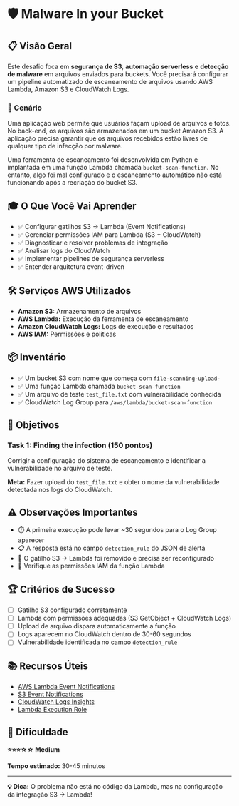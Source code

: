# 🛡️ Malware In your Bucket

## 📋 Visão Geral

Este desafio foca em **segurança de S3**, **automação serverless** e **detecção de malware** em arquivos enviados para buckets. Você precisará configurar um pipeline automatizado de escaneamento de arquivos usando AWS Lambda, Amazon S3 e CloudWatch Logs.

### 🎯 Cenário

Uma aplicação web permite que usuários façam upload de arquivos e fotos. No back-end, os arquivos são armazenados em um bucket Amazon S3. A aplicação precisa garantir que os arquivos recebidos estão livres de qualquer tipo de infecção por malware.

Uma ferramenta de escaneamento foi desenvolvida em Python e implantada em uma função Lambda chamada `bucket-scan-function`. No entanto, algo foi mal configurado e o escaneamento automático não está funcionando após a recriação do bucket S3.

## 🎓 O Que Você Vai Aprender

- ✅ Configurar gatilhos S3 → Lambda (Event Notifications)
- ✅ Gerenciar permissões IAM para Lambda (S3 + CloudWatch)
- ✅ Diagnosticar e resolver problemas de integração
- ✅ Analisar logs do CloudWatch
- ✅ Implementar pipelines de segurança serverless
- ✅ Entender arquitetura event-driven

## 🛠️ Serviços AWS Utilizados

- **Amazon S3:** Armazenamento de arquivos
- **AWS Lambda:** Execução da ferramenta de escaneamento
- **Amazon CloudWatch Logs:** Logs de execução e resultados
- **AWS IAM:** Permissões e políticas

## 📦 Inventário

- ✅ Um bucket S3 com nome que começa com `file-scanning-upload-`
- ✅ Uma função Lambda chamada `bucket-scan-function`
- ✅ Um arquivo de teste `test_file.txt` com vulnerabilidade conhecida
- ✅ CloudWatch Log Group para `/aws/lambda/bucket-scan-function`

## 🎯 Objetivos

### Task 1: Finding the infection (150 pontos)

Corrigir a configuração do sistema de escaneamento e identificar a vulnerabilidade no arquivo de teste.

**Meta:** Fazer upload do `test_file.txt` e obter o nome da vulnerabilidade detectada nos logs do CloudWatch.

## ⚠️ Observações Importantes

- ⏱️ A primeira execução pode levar ~30 segundos para o Log Group aparecer
- 📋 A resposta está no campo `detection_rule` do JSON de alerta
- 🔄 O gatilho S3 → Lambda foi removido e precisa ser reconfigurado
- 🔐 Verifique as permissões IAM da função Lambda

## 🏆 Critérios de Sucesso

- [ ] Gatilho S3 configurado corretamente
- [ ] Lambda com permissões adequadas (S3 GetObject + CloudWatch Logs)
- [ ] Upload de arquivo dispara automaticamente a função
- [ ] Logs aparecem no CloudWatch dentro de 30-60 segundos
- [ ] Vulnerabilidade identificada no campo `detection_rule`

## 📚 Recursos Úteis

- [AWS Lambda Event Notifications](https://docs.aws.amazon.com/lambda/latest/dg/with-s3.html)
- [S3 Event Notifications](https://docs.aws.amazon.com/AmazonS3/latest/userguide/NotificationHowTo.html)
- [CloudWatch Logs Insights](https://docs.aws.amazon.com/AmazonCloudWatch/latest/logs/AnalyzingLogData.html)
- [Lambda Execution Role](https://docs.aws.amazon.com/lambda/latest/dg/lambda-intro-execution-role.html)

## 🎯 Dificuldade

**⭐⭐⭐☆☆ Medium**

**Tempo estimado:** 30-45 minutos

---

**💡 Dica:** O problema não está no código da Lambda, mas na configuração da integração S3 → Lambda!
